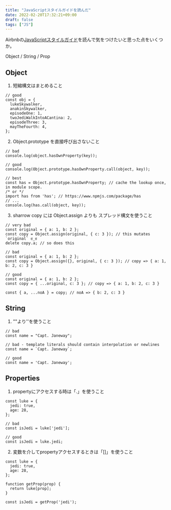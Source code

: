 ```yaml
---
title: "JavaScriptスタイルガイドを読んだ"
date: 2022-02-20T17:32:21+09:00
draft: false
tags: ["JS"]
---
```


Airbnbの[JavaScriptスタイルガイド](https://mitsuruog.github.io/javascript-style-guide/)を読んで気をつけたいと思った点をいくつか。

Object / String / Prop

<!--more-->
## Object
1. 短縮構文はまとめること
```
// good
const obj = {
  lukeSkywalker,
  anakinSkywalker,
  episodeOne: 1,
  twoJediWalkIntoACantina: 2,
  episodeThree: 3,
  mayTheFourth: 4,
};
```

2. Object.prototype を直接呼び出さないこと
```
// bad
console.log(object.hasOwnProperty(key));

// good
console.log(Object.prototype.hasOwnProperty.call(object, key));

// best
const has = Object.prototype.hasOwnProperty; // cache the lookup once, in module scope.
/* or */
import has from 'has'; // https://www.npmjs.com/package/has
// ...
console.log(has.call(object, key));
```

3. sharrow copy には Object.assign よりも スプレッド構文を使うこと
```
// very bad
const original = { a: 1, b: 2 };
const copy = Object.assign(original, { c: 3 }); // this mutates `original` ಠ_ಠ
delete copy.a; // so does this

// bad
const original = { a: 1, b: 2 };
const copy = Object.assign({}, original, { c: 3 }); // copy => { a: 1, b: 2, c: 3 }

// good
const original = { a: 1, b: 2 };
const copy = { ...original, c: 3 }; // copy => { a: 1, b: 2, c: 3 }

const { a, ...noA } = copy; // noA => { b: 2, c: 3 }
```

## String
1. ""より''を使うこと
```
// bad
const name = "Capt. Janeway";

// bad - template literals should contain interpolation or newlines
const name = `Capt. Janeway`;

// good
const name = 'Capt. Janeway';
```

## Properties
1. propertyにアクセスする時は「.」を使うこと
```
const luke = {
  jedi: true,
  age: 28,
};

// bad
const isJedi = luke['jedi'];

// good
const isJedi = luke.jedi;

```

2. 変数を介してpropertyアクセスするときは「[]」を使うこと
```
const luke = {
  jedi: true,
  age: 28,
};

function getProp(prop) {
  return luke[prop];
}

const isJedi = getProp('jedi');
```



